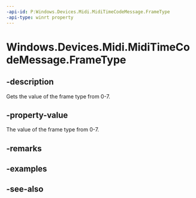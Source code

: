 ----api-id: P:Windows.Devices.Midi.MidiTimeCodeMessage.FrameType
-api-type: winrt property
---<!-- Property syntaxpublic byte FrameType { get; }--># Windows.Devices.Midi.MidiTimeCodeMessage.FrameType## -descriptionGets the value of the frame type from 0-7.## -property-valueThe value of the frame type from 0-7.## -remarks## -examples## -see-also